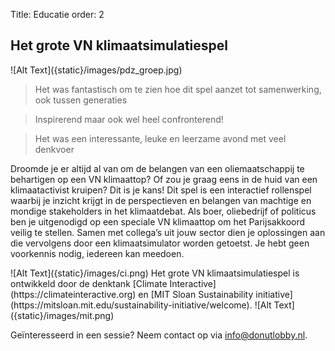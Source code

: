 Title: Educatie
order: 2

## Het grote VN klimaatsimulatiespel

<side-block>
    <side-content>
        ![Alt Text]({static}/images/pdz_groep.jpg)
    </side-content>
</side-block>

> Het was fantastisch om te zien hoe dit spel aanzet tot samenwerking, ook tussen generaties

> Inspirerend maar ook wel heel confronterend!

> Het was een interessante, leuke en leerzame avond met veel denkvoer

Droomde je er altijd al van om de belangen van een oliemaatschappij te behartigen op een VN klimaattop? Of zou je graag eens in de huid van een klimaatactivist kruipen? Dit is je kans! Dit spel is een interactief rollenspel waarbij je inzicht krijgt in de perspectieven en belangen van machtige en mondige stakeholders in het klimaatdebat. Als boer, oliebedrijf of politicus ben je uitgenodigd op een speciale VN klimaattop om het Parijsakkoord veilig te stellen. Samen met collega’s uit jouw sector dien je oplossingen aan die vervolgens door een klimaatsimulator worden getoetst. Je hebt geen voorkennis nodig, iedereen kan meedoen.

<side-block>
  <side-content>
![Alt Text]({static}/images/ci.png)
Het grote VN klimaatsimulatiespel is ontwikkeld door de denktank [Climate Interactive](https://climateinteractive.org) en [MIT Sloan Sustainability initiative](https://mitsloan.mit.edu/sustainability-initiative/welcome).
![Alt Text]({static}/images/mit.png)
  </side-content>
</side-block>

Geïnteresseerd in een sessie? Neem contact op via [info@donutlobby.nl](mailto:info@donutlobby.nl).
